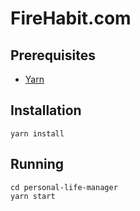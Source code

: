 # FireHabit.com

## Prerequisites
* [Yarn](https://yarnpkg.com/lang/en/docs/install/)

## Installation
```
yarn install
```

## Running 
```
cd personal-life-manager
yarn start
```
